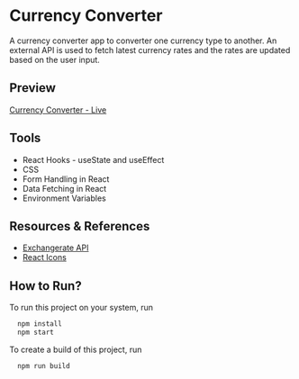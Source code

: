 # Currency Converter

A currency converter app to converter one currency type to another. An external API is used to fetch latest currency rates and the rates are updated based on the user input.

## Preview

[Currency Converter - Live](https://currencyconverter-react-dk.netlify.app/)

## Tools

- React Hooks - useState and useEffect
- CSS
- Form Handling in React
- Data Fetching in React
- Environment Variables

## Resources & References

- [Exchangerate API](https://app.exchangerate-api.com/dashboard)
- [React Icons](https://react-icons.github.io/react-icons/)

## How to Run?

To run this project on your system, run

```bash
  npm install
  npm start
```

To create a build of this project, run

```bash
  npm run build
```
